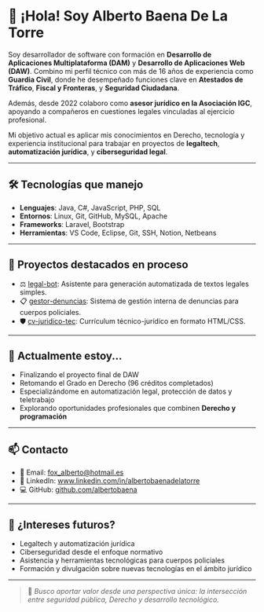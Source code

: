 # 👋 ¡Hola! Soy Alberto Baena De La Torre

Soy desarrollador de software con formación en **Desarrollo de Aplicaciones Multiplataforma (DAM)** y **Desarrollo de Aplicaciones Web (DAW)**. Combino mi perfil técnico con más de 16 años de experiencia como **Guardia Civil**, donde he desempeñado funciones clave en **Atestados de Tráfico**, **Fiscal y Fronteras**, y **Seguridad Ciudadana**.

Además, desde 2022 colaboro como **asesor jurídico en la Asociación IGC**, apoyando a compañeros en cuestiones legales vinculadas al ejercicio profesional.

Mi objetivo actual es aplicar mis conocimientos en Derecho, tecnología y experiencia institucional para trabajar en proyectos de **legaltech**, **automatización jurídica**, y **ciberseguridad legal**.

---

## 🛠️ Tecnologías que manejo

- **Lenguajes**: Java, C#, JavaScript, PHP, SQL
- **Entornos**: Linux, Git, GitHub, MySQL, Apache
- **Frameworks**: Laravel, Bootstrap
- **Herramientas**: VS Code, Eclipse, Git, SSH, Notion, Netbeans

---

## 💼 Proyectos destacados en proceso

- ⚖️ [legal-bot](https://github.com/usuario/legal-bot): Asistente para generación automatizada de textos legales simples.
- 📋 [gestor-denuncias](https://github.com/usuario/gestor-denuncias): Sistema de gestión interna de denuncias para cuerpos policiales.
- 🛡️ [cv-juridico-tec](https://github.com/usuario/cv-juridico-tec): Currículum técnico-jurídico en formato HTML/CSS.

---

## 🚀 Actualmente estoy...

- Finalizando el proyecto final de DAW
- Retomando el Grado en Derecho (96 créditos completados)
- Especializándome en automatización legal, protección de datos y teletrabajo
- Explorando oportunidades profesionales que combinen **Derecho y programación**

---

## 📫 Contacto

- 📧 Email: fox_alberto@hotmail.es  
- 🔗 LinkedIn: www.linkedin.com/in/albertobaenadelatorre  
- 💻 GitHub: [github.com/albertobaena](https://github.com/borreguitoBebe)

---

## 🧩 ¿Intereses futuros?

- Legaltech y automatización jurídica
- Ciberseguridad desde el enfoque normativo
- Asistencia y herramientas tecnológicas para cuerpos policiales
- Formación y divulgación sobre nuevas tecnologías en el ámbito jurídico

---

> 📌 *Busco aportar valor desde una perspectiva única: la intersección entre seguridad pública, Derecho y desarrollo tecnológico.*

